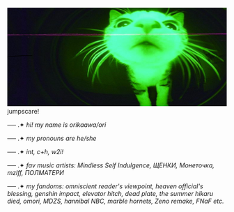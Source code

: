 ![boom](https://github.com/orikaawa/orikaawa/blob/main/cat.jfif)
jumpscare!

── .✦ *hi! my name is orikaawa/ori*

── .✦ *my pronouns are he/she*

── .✦ *int, c+h, w2i!*

── .✦ *fav music artists: Mindless Self Indulgence, ЩЕНКИ, Монеточка, mzlff, ПОЛМАТЕРИ*

── .✦ *my fandoms: omniscient reader's viewpoint, heaven official's blessing, genshin impact, elevator hitch, dead plate, the summer hikaru died, omori, MDZS, hannibal NBC, marble hornets, Zeno remake, FNaF etc.*
<!--
**orikaawa/orikaawa** is a ✨ _special_ ✨ repository because its `README.md` (this file) appears on your GitHub profile.

-->
